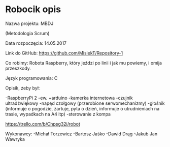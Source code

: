 # Robocik opis
Nazwa projektu: MBDJ

(Metodologia Scrum)

Data rozpoczęcia: 14.05.2017

Link do GitHub: https://github.com/MisiekT/Repository-1

Co robimy: Robota Raspberry, który jeździ po linii i jak mu powiemy, i omija przeszkody. 

Język programowania: C

Opisik, żeby był:

-RaspberryPi 2
-ew. +arduino
-kamerka internetowa
-czujnik ultradźwiękowy
-napęd  czołgowy (przerobione serwomechanizmy)
-głośnik (informuje o pogodzie, żartuje, pyta o dzień, informuje o utrudnieniach na trasie, wypadkach na A4 itp)
-sterowanie z kompa

https://trello.com/b/Chpsg32i/robot


Wykonawcy:
-Michał Torzewicz
-Bartosz Jaśko
-Dawid Drąg
-Jakub Jan Wawryka
